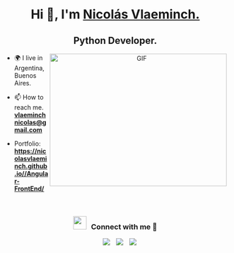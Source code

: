 <h1 align="center">Hi 👋, I'm <a href="https://github.com/nicolasvlaeminch" target="blank">
Nicolás Vlaeminch.</a></h1>
<h2 align="center">Python Developer.</h2>


<a target="_blank" align="center">
  <img align="right" top="500" height="300" width="400" alt="GIF" src="https://media.giphy.com/media/SWoSkN6DxTszqIKEqv/giphy.gif">
</a>

- 🌍 I live in Argentina, Buenos Aires.
  
- 📫 How to reach me. **vlaeminchnicolas@gmail.com**

- Portfolio: **https://nicolasvlaeminch.github.io//Angular-FrontEnd/**

<br/>
<h3 align="center" > <img src="https://media.giphy.com/media/iY8CRBdQXODJSCERIr/giphy.gif" width="30" height="30" style="margin-right: 10px;">Connect with me 🤝 </h3>

<p align="center">

 <div align="center"  class="icons-social" style="margin-left: 10px;">
        <a style="margin-left: 10px;"  target="_blank" href="https://www.linkedin.com/in/nicolas-vlaeminch-273033253/">
			<img src="https://img.icons8.com/doodle/40/000000/linkedin--v2.png"></a>
        <a style="margin-left: 10px;" target="_blank" href="https://github.com/nicolasvlaeminch">
		<img src="https://img.icons8.com/doodle/40/000000/github--v1.png"></a>
        <a style="margin-left: 10px;" target="_blank" href="https://instagram.com/nicolasvlaeminch">
			<img src="https://img.icons8.com/doodle/40/000000/instagram-new--v2.png"></a>
      </div>

</p>
